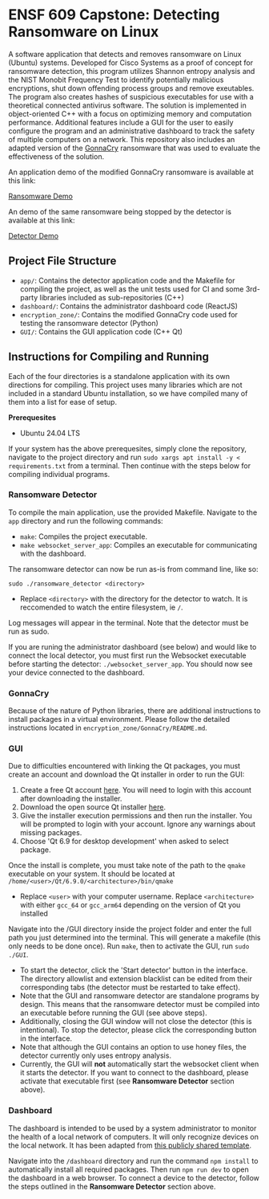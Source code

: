 # ENSF 609 Capstone: Detecting Ransomware on Linux

A software application that detects and removes ransomware on Linux (Ubuntu) systems. Developed for Cisco Systems as a proof of concept for ransomware detection, 
this program utilizes Shannon entropy analysis and the NIST Monobit Frequency Test to identify potentially malicious encryptions, shut down offending process groups
and remove exeutables. The program also creates hashes of suspicious executables for use with a theoretical connected antivirus software. The solution is implemented in object-oriented C++ with a focus on optimizing memory and computation performance. Additional features include a GUI
for the user to easily configure the program and an administrative dashboard to track the safety of multiple computers on a network. This repository also includes an adapted version of the [GonnaCry](https://github.com/tarcisio-marinho/GonnaCry) ransomware that was used to evaluate the effectiveness of the solution.

An application demo of the modified GonnaCry ransomware is available at this link:

[Ransomware Demo](https://drive.google.com/file/d/1hIWWA_ZhmGaZqhzdlf3ynPu0LOJaWLPk/view?usp=sharing)

An demo of the same ransomware being stopped by the detector is available at this link:

[Detector Demo](https://drive.google.com/file/d/1rDO_HqtsSHD4BkOUQF_5ZmCVJdJY73wC/view?usp=sharing)

## Project File Structure

- `app/`: Contains the detector application code and the Makefile for compiling the project, as well as the unit tests used for CI and some 3rd-party libraries included as sub-repositories (C++)
- `dashboard/`: Contains the administrator dashboard code (ReactJS)
- `encryption_zone/`: Contains the modified GonnaCry code used for testing the ransomware detector (Python)
- `GUI/`: Contains the GUI application code (C++ Qt)

## Instructions for Compiling and Running
Each of the four directories is a standalone application with its own directions for compiling. This project uses many libraries which are not 
included in a standard Ubuntu installation, so we have compiled many of them into a list for ease of setup.

**Prerequesites**
- Ubuntu 24.04 LTS

If your system has the above prerequesites, simply clone the repository, navigate to the project directory and run `sudo xargs apt install -y < requirements.txt` from a terminal.
Then continue with the steps below for compiling individual programs.

### Ransomware Detector
To compile the main application, use the provided Makefile. Navigate to the `app` directory and run the following commands:

- `make`: Compiles the project executable.
- `make websocket_server_app`: Compiles an executable for communicating with the dashboard.

The ransomware detector can now be run as-is from command line, like so: 

`sudo ./ransomware_detector <directory>`

- Replace `<directory>` with the directory for the detector to watch. It is reccomended to watch the entire filesystem, ie `/`.

Log messages will appear in the terminal. Note that the detector must be run as sudo.

If you are runing the administrator dashboard (see below) and would like to connect the local detector, you must first run the
Websocket executable before starting the detector: `./websocket_server_app`. You should now see your device connected to the dashboard.

### GonnaCry
Because of the nature of Python libraries, there are additional instructions to install packages in a virtual environment. Please follow the detailed instructions
located in `encryption_zone/GonnaCry/README.md`.

### GUI
Due to difficulties encountered with linking the Qt packages, you must create an account and download the Qt installer in order to run the GUI:
1. Create a free Qt account [here](https://login.qt.io/register). You will need to login with this account after downloading the installer.
2. Download the open source Qt installer [here](https://www.qt.io/download-qt-installer-oss).
3. Give the installer execution permissions and then run the installer. You will be prompted to login with your account. Ignore any warnings about missing packages.
4. Choose 'Qt 6.9 for desktop development' when asked to select package.

Once the install is complete, you must take note of the path to the `qmake` executable on your system. It should be located at
`/home/<user>/Qt/6.9.0/<architecture>/bin/qmake`
- Replace `<user>` with your computer username. Replace `<architecture>` with either `gcc_64` or `gcc_arm64` depending on the version of Qt you installed

Navigate into the /GUI directory inside the project folder and enter the full path you just determined into the terminal. This will generate a makefile (this only needs to be done once). Run `make`, then to activate the GUI, run `sudo ./GUI`. 
- To start the detector, click the 'Start detector' button in the interface. The directory allowlist and extension blacklist can be edited from their corresponding tabs (the detector must be restarted to take effect).
- Note that the GUI and ransomware detector are standalone programs by design. This means that the ransomware detector must be compiled into an executable before running the GUI (see above steps).
- Additionally, closing the GUI window will not close the detector (this is intentional). To stop the detector, please click the corresponding button in the interface.
- Note that although the GUI contains an option to use honey files, the detector currently only uses entropy analysis.
- Currently, the GUI will **not** automatically start the websocket client when it starts the detector. If you want to connect to the dashboard, please activate that executable first (see **Ransomware Detector** section above).

### Dashboard
The dashboard is intended to be used by a system administrator to monitor the health of a local network of computers. It will only recognize devices on the local network. It has been adapted from [this publicly shared template](https://github.com/burakorkmez/react-admin-dashboard/tree/master).

Navigate into the `/dashboard` directory and run the command `npm install` to automatically install all required packages. Then run `npm run dev` to open the dashboard in a web browser. To connect a device to the detector, follow the steps outlined in the **Ransomware Detector** section above.
